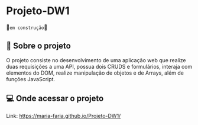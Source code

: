 # Projeto-DW1

🚧`em construção`🚧

## 📝 Sobre o projeto
O projeto consiste no desenvolvimento de uma aplicação web que realize duas requisições a uma API, possua dois CRUDS e formulários, interaja com elementos do DOM, realize manipulação de objetos e de Arrays, além de funções JavaScript.

## 💻 Onde acessar o projeto
Link: https://maria-faria.github.io/Projeto-DW1/
